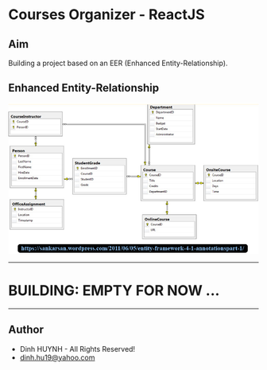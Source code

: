 # Courses Organizer - ReactJS

## Aim
Building a project based on an EER (Enhanced Entity-Relationship).

## Enhanced Entity-Relationship

![alt text](assets/img/SchoolDataModel.jpg)

---
# BUILDING: EMPTY FOR NOW ...

---------------

## Author
* Dinh HUYNH - All Rights Reserved!
* dinh.hu19@yahoo.com